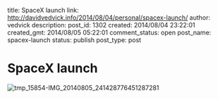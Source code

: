 title: SpaceX launch
link: http://davidvedvick.info/2014/08/04/personal/spacex-launch/
author: vedvick
description: 
post_id: 1302
created: 2014/08/04 23:22:01
created_gmt: 2014/08/05 05:22:01
comment_status: open
post_name: spacex-launch
status: publish
post_type: post

# SpaceX launch

![tmp_15854-IMG_20140805_241428776451287281](http://davidvedvick.info/wp-content/uploads/2014/08/tmp_15854-IMG_20140805_241428776451287281-300x168.jpg)